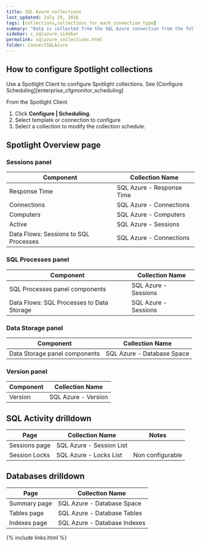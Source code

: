 ```yaml
---
title: SQL Azure collections
last_updated: July 29, 2016
tags: [collections,collections_for_each_connection_type]
summary: "Data is collected from the SQL Azure connection from the following Spotlight collections."
sidebar: c_sqlazure_sidebar
permalink: sqlazure_collections.html
folder: ConnectSQLAzure
---
```






## How to configure Spotlight collections

Use a Spotlight Client to configure Spotlight collections. See [Configure Scheduling][enterprise_cfgmonitor_scheduling]

From the Spotlight Client

1.  Click **Configure \| Scheduliing**.
2.  Select template or connection to configure
3.  Select a collection to modify the collection schedule.


## Spotlight Overview page

### Sessions panel

Component | Collection Name
----------|----------------
Response Time | SQL Azure - Response Time
Connections | SQL Azure - Connections
Computers | SQL Azure - Computers
Active | SQL Azure - Sessions
Data Flows: Sessions to SQL Processes | SQL Azure - Connections

### SQL Processes panel

Component | Collection Name
----------|----------------
SQL Processes panel components | SQL Azure - Sessions
Data Flows: SQL Processes to Data Storage | SQL Azure - Sessions

### Data Storage panel

Component | Collection Name
----------|----------------
Data Storage panel components | SQL Azure - Database Space

### Version panel

Component | Collection Name
----------|----------------
Version   | SQL Azure - Version

## SQL Activity drilldown

Page | Collection Name | Notes
----------|------------|------
Sessions page | SQL Azure - Session List |
Session Locks | SQL Azure - Locks List | Non configurable

## Databases drilldown

Page | Collection Name
----------|----------------
Summary page | SQL Azure - Database Space   
Tables page | SQL Azure - Database Tables   
Indexes page | SQL Azure - Database Indexes


{% include links.html %}
